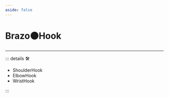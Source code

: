 ```yaml
---
aside: false
---
```

# Brazo🟠Hook

---

<!-- =================================================== -->
<!-- =================================================== -->
<!-- =================================================== -->
<!-- =================================================== -->
<!-- =================================================== -->
::: details 🛠

- ShoulderHook
- ElbowHook
- WristHook

:::
